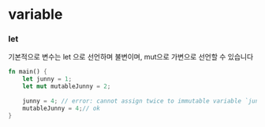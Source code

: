 # variable

### let

기본적으로 변수는 let 으로 선언하며 불변이며, mut으로 가변으로 선언할 수 있습니다

```rust
fn main() {
    let junny = 1;
    let mut mutableJunny = 2;
    
    junny = 4; // error: cannot assign twice to immutable variable `junny`
    mutableJunny = 4;// ok
}
```

